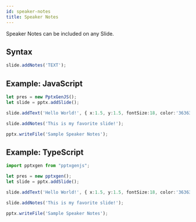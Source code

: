```yaml
---
id: speaker-notes
title: Speaker Notes
---
```


Speaker Notes can be included on any Slide.

## Syntax
```typescript
slide.addNotes('TEXT');
```

## Example: JavaScript
```typescript
let pres = new PptxGenJS();
let slide = pptx.addSlide();

slide.addText('Hello World!', { x:1.5, y:1.5, fontSize:18, color:'363636' });

slide.addNotes('This is my favorite slide!');

pptx.writeFile('Sample Speaker Notes');
```

## Example: TypeScript
```typescript
import pptxgen from "pptxgenjs";

let pres = new pptxgen();
let slide = pptx.addSlide();

slide.addText('Hello World!', { x:1.5, y:1.5, fontSize:18, color:'363636' });

slide.addNotes('This is my favorite slide!');

pptx.writeFile('Sample Speaker Notes');
```
